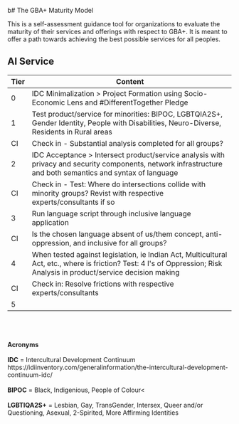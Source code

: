 b# The GBA+ Maturity Model

This is a self-assessment guidance tool for organizations to evaluate the maturity of their services and offerings with respect to GBA+. It is meant to offer a path towards achieving the best possible services for all peoples.

## AI Service

Tier | Content
------------ | -------------
0 | IDC Minimalization > Project Formation using Socio-Economic Lens and #DifferentTogether Pledge
1 | Test product/service for minorities: BIPOC, LGBTQIA2S+, Gender Identity, People with Disabilities, Neuro-Diverse, Residents in Rural areas
CI  | Check in - Substantial analysis completed for all groups?
2 | IDC Acceptance > Intersect product/service analysis with privacy and security components, network infrastructure and both semantics and syntax of language
CI | Check in - Test: Where do intersections collide with minority groups? Revist with respective experts/consultants if so
3 | Run language script through inclusive language application
CI | Is the chosen language absent of us/them concept, anti-oppression, and inclusive for all groups?
4 |When tested against legislation, ie Indian Act, Multicultural Act, etc., where is friction? Test: 4 I's of Oppression; Risk Analysis in product/service decision making
CI | Check in: Resolve frictions with respective experts/consultants
5 | 
<br>
<br>
<br> <b>Acronyms</b><br>
<br>
<b>IDC</b> = Intercultural Development Continuum<br> 
https://idiinventory.com/generalinformation/the-intercultural-development-continuum-idc/</br><br>
<b>BIPOC</b> = Black, Indigenious, People of Colour<<br><br>
<b>LGBTIQA2S+</b> = Lesbian, Gay, TransGender, Intersex, Queer and/or Questioning, Asexual, 2-Spirited, More Affirming Identities
